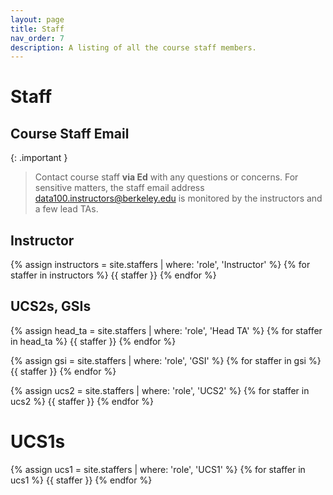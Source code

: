 ```yaml
---
layout: page
title: Staff
nav_order: 7
description: A listing of all the course staff members.
---
```


# Staff

## Course Staff Email

{: .important }
> Contact course staff **via Ed** with any questions or concerns. For sensitive matters, the staff email address [data100.instructors@berkeley.edu](mailto:data100.instructors@berkeley.edu) is monitored by the instructors and a few lead TAs.


## Instructor

{% assign instructors = site.staffers | where: 'role', 'Instructor' %}
{% for staffer in instructors %}
{{ staffer }}
{% endfor %}

## UCS2s, GSIs

{% assign head_ta = site.staffers | where: 'role', 'Head TA' %}
{% for staffer in head_ta %}
  {{ staffer }}
{% endfor %}

{% assign gsi = site.staffers | where: 'role', 'GSI' %}
{% for staffer in gsi %}
  {{ staffer }}
{% endfor %}

{% assign ucs2 = site.staffers | where: 'role', 'UCS2' %}
{% for staffer in ucs2 %}
  {{ staffer }}
{% endfor %}

# UCS1s

{% assign ucs1 = site.staffers | where: 'role', 'UCS1' %}
{% for staffer in ucs1 %}
  {{ staffer }}
{% endfor %}
